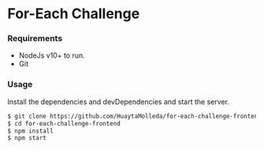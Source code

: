 # For-Each Challenge

### Requirements

- NodeJs v10+ to run.
- Git

### Usage
Install the dependencies and devDependencies and start the server.

```sh
$ git clone https://github.com/HuaytaMolleda/for-each-challenge-frontend.git
$ cd for-each-challenge-frontend
$ npm install
$ npm start
```
